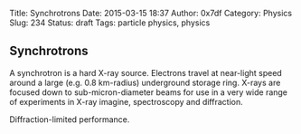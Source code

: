 Title: Synchrotrons
Date: 2015-03-15 18:37
Author: 0x7df
Category: Physics
Slug: 234
Status: draft
Tags: particle physics, physics

Synchrotrons
------------

A synchrotron is a hard X-ray source. Electrons travel at near-light
speed around a large (e.g. 0.8 km-radius) underground storage ring.
X-rays are focused down to sub-micron-diameter beams for use in a very
wide range of experiments in X-ray imagine, spectroscopy and
diffraction.

Diffraction-limited performance.

